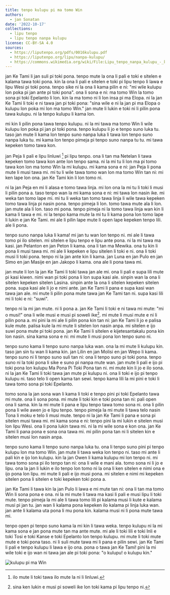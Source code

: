 ```yaml
---
title: tenpo kulupu pi ma tomo Win
authors:
  - jan Sonatan
date: '2022-10-17'
collections:
  - lipu tenpo
  - lipu tenpo nanpa kulupu
license: CC-BY-SA 4.0
sources:
  - https://liputenpo.org/pdfs/0016kulupu.pdf
  - https://liputenpo.org/lipu/nanpa-kulupu/
  - https://commons.wikimedia.org/wiki/File:Lipu_tenpo_nanpa_kulupu_-_kulupu_pi_ma_Win.png
---
```


jan Ke Tami li jan suli pi toki pona. tenpo mute la ona li pali e toki e sitelen e kalama tawa toki pona. kin la ona li pali e sitelen e toki pi lipu tenpo li lawa e lipu Wesi pi toki pona. tenpo sike ni la ona li kama pilin e ni: "mi wile kulupu lon poka pi jan ante pi toki pona". ona li sona e ni: ma tomo Win la tomo sona pi toki Epelanto li lon. kin la ma tomo ni li lon insa pi ma Elopa. ni la jan Ke Tami li toki e ni tawa jan pi toki pona: "sina wile e ni la jan pi ma Elopa o kulupu lon poka mi lon ma tomo Win." jan mute li lukin e toki ni li pilin pona tawa kulupu. ni la tenpo kulupu li kama lon.

mi kin li pilin pona tawa tenpo kulupu. ni la mi tawa ma tomo Win li wile kulupu lon poka pi jan pi toki pona. tenpo kulupu li jo e tenpo suno luka tu. taso jan mute li kama lon tenpo suno nanpa luka li tawa lon tenpo suno nanpa luka tu. mi kama lon tenpo pimeja pi tenpo suno nanpa tu tu. mi tawa kepeken tomo tawa kon.

jan Peja li pali e lipu linluwi [^1] pi lipu tenpo. ona li tan ma Netelan li tawa kepeken tomo tawa kon ante lon tenpo sama. ni la mi tu li lon ma pi tomo tawa kon lon ma tomo Win la mi kulupu. mi kama sona e ni: jan Peja li pona mute li musi tawa mi. mi tu li wile tawa tomo wan lon ma tomo Win tan ni: mi ken lape lon ona. jan Ke Tami kin li lon tomo ni.

[^1]: ilo mute li toki tawa ilo mute la ni li linluwi.

ni la jan Peja en mi li alasa e tomo tawa linja. mi lon ona la mi tu li toki li musi li pilin pona a. taso tenpo wan la mi kama sona e ni: mi tawa lon nasin ike. mi weka tan tomo lape mi. mi tu li weka tan tomo tawa linja li wile tawa kepeken tomo tawa linja pi nasin pona. tenpo pimeja li lon. tomo tawa mute ala li lon. jan mute ala li lon. taso mi pona. tenpo pimeja ni la tomo tawa linja wan kin li kama li tawa e mi. ni la tenpo kama mute la mi tu li kama pona lon tomo lape li lukin e jan Ke Tami. mi ale li pilin lape mute li open lape kepeken tenpo lili. ale li pona.

tenpo suno nanpa luka li kama! mi jan tu wan lon tenpo ni. mi ale li tawa tomo pi ilo sitelen. mi sitelen e lipu tenpo e lipu ante pona. ni la mi tawa ma kasi. jan Pelanton en jan Peton li kama. ona li tan ma Mewika. ona tu kin li pona li musi tawa mi. mi ale li kepeken e lipu sitelen li toki e ni. ona li toki musi li toki pona. tenpo ni la jan ante kin li kama. jan Luna en jan Pulo en jan Simo en jan Masije en jan Jakopo li kama. ona ale li pona tawa mi.

jan mute li lon la jan Ke Tami li toki tawa jan ale mi. ona li pali e supa lili mute pi kasi kiwen. nimi wan pi toki pona li lon supa kasi ale. sinpin wan la ona li sitelen kepeken sitelen Lasina. sinpin ante la ona li sitelen kepeken sitelen pona. supa kasi ale li jo e nimi ante. jan Ke Tami li pana e supa kasi wan tawa jan ale. mi mute li pilin pona mute tawa jan Ke Tami tan ni. supa kasi lili mi li toki e ni: "suwi".

tenpo ni la mi jan mute. ni li pona a. jan Ke Tami li toki e ni tawa mi mute: "mi o musi!" ona li wile musi e musi pi soweli ike[^2]. mi mute li musi mute e ni li pilin pona a. mi pini la mi ale li pilin pona kin tan ni: jan Ke Tami li jo e palisa kule mute. palisa kule la mi mute li sitelen lon nasin anpa. mi sitelen e ijo suwi pona mute pi toki pona. jan Ke Tami li sitelen e kijetesantakalu pona kin lon nasin. sina kama sona e ni: mi mute li musi pona lon tenpo suno ni.

[^2]: sina ken lukin e musi pi soweli ike lon toki kama pi lipu tenpo ni.

tenpo suno kama li tenpo suno nanpa luka wan. ona la mi mute li kulupu kin. taso jan sin tu wan li kama kin. jan Lilin en jan Molisi en jan Wepo li kama. tenpo suno ni li tenpo suno suli tan ni: ona li tenpo suno pi toki pona. tenpo suno ni la toki pona li sike e suno pi nanpa mute wan. jan mute li pali e ijo pi toki pona lon kulupu Ma Pona Pi Toki Pona tan ni. mi mute kin li jo e ilo sona. ni la jan Ke Tami li toki tawa jan mute pi kulupu ni. ona li toki e ijo pi tenpo kulupu ni. taso telo li open kama tan sewi. tenpo kama lili la mi pini e toki li tawa tomo sona pi toki Epelanto.

tomo sona la jan sona wan li kama li toki e tenpo pini pi toki Epelanto tawa mi mute. ona li sona pona. mi mute li toki kin e toki pona tan ni: pali open ona li sama. kin la mi mute li pana e lipu tenpo tawa tomo sona ni. ona li pilin pona li wile awen jo e lipu tenpo. tenpo pimeja la mi mute li tawa telo nasin Tona li moku e telo li musi mute. tenpo ni la jan Ke Tami li pana e sona pi sitelen musi tawa mi. mi kama sona e ni: tenpo pini la mi lukin e sitelen musi lon lipu Wesi. ona li pona lukin tawa mi. ni la mi wile sona e kon ona. jan Ke Tami li pana pona e sona ona tawa mi. mi pilin pona tan ni li sitelen kin e sitelen musi lon nasin anpa.

tenpo suno kama li tenpo suno nanpa luka tu. ona li tenpo suno pini pi tenpo kulupu lon ma tomo Win. jan mute li tawa weka lon tenpo ni. taso mi ante li pali kin e ijo lon kulupu. kin la jan Owen li kama kulupu mi lon tenpo ni. mi tawa tomo sona pi ilo tenpo tan ni: ona li wile e mani ala. tomo sona ni li jo e lipu. ona la jan li lukin e ilo tenpo lon tomo ni la ona li ken sitelen e nimi ona e ijo pona lon lipu. mi mute li pali e ijo musi pona. mi sitelen e nimi mi kepeken sitelen pona li sitelen e toki kepeken toki pona a.

jan Ke Tami li tawa kin la jan Pulo li lawa e mi mute tan ni: ona li tan ma tomo Win li sona pona e ona. ni la mi mute li tawa ma kasi li pali e musi lipu li toki mute. tenpo pimeja la mi ale li tawa tomo lili pi kalama musi li kute e kalama musi pi jan tu. jan wan li kalama pona kepeken ilo kalama pi linja luka wan. jan ante li kalama uta pona li mu pona kin. kalama musi ni li pona mute tawa mi.

tenpo open pi tenpo suno kama la mi kin li tawa weka. tenpo kulupu ni la mi kama sona e jan pona mute tan ma ante mute. mi ale li toki lili e toki Inli e toki Tosi e toki Kanse e toki Epelanto lon tenpo kulupu. mi mute li toki mute mute e toki pona taso. ni li suli mute tawa mi li pana e pilin sewi. jan Ke Tami li pali e tenpo kulupu li lawa e ijo ona. pona o tawa jan Ke Tami! pini la mi wile toki e ijo wan ni tawa jan ale pi toki pona: "o kulupu! o kulupu kin."

![kulupu pi ma Win](https://upload.wikimedia.org/wikipedia/commons/f/f7/Lipu_tenpo_nanpa_kulupu_-_kulupu_pi_ma_Win.png)
